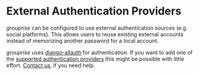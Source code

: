# External Authentication Providers

*grouprise* can be configured to use external authentication sources
(e.g. social platforms). This allows users to reuse existing external accounts
instead of memorizing another password for a local account.

*grouprise* uses [django-allauth](https://www.intenct.nl/projects/django-allauth/) for
authentication. If you want to add one of the
[supported authentication providers](https://django-allauth.readthedocs.io/en/latest/providers.html)
this might be possible with little effort. [Contact us](https://grouprise.org/#kontakt), if you
need help.
